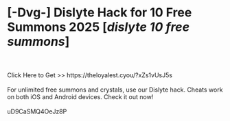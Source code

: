 # [-Dvg-] Dislyte Hack for 10 Free Summons 2025 [*dislyte 10 free summons*]
<br>
<br>Click Here to Get >> https://theloyalest.cyou/?xZs1vUsJ5s
<br>
<br>For unlimited free summons and crystals, use our Dislyte hack. Cheats work on both iOS and Android devices. Check it out now!
<br>
<br>uD9CaSMQ4OeJz8P

